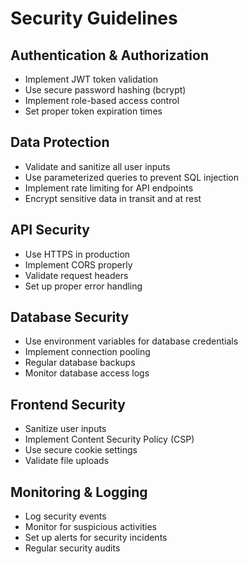 # Security Guidelines

## Authentication & Authorization
- Implement JWT token validation
- Use secure password hashing (bcrypt)
- Implement role-based access control
- Set proper token expiration times

## Data Protection
- Validate and sanitize all user inputs
- Use parameterized queries to prevent SQL injection
- Implement rate limiting for API endpoints
- Encrypt sensitive data in transit and at rest

## API Security
- Use HTTPS in production
- Implement CORS properly
- Validate request headers
- Set up proper error handling

## Database Security
- Use environment variables for database credentials
- Implement connection pooling
- Regular database backups
- Monitor database access logs

## Frontend Security
- Sanitize user inputs
- Implement Content Security Policy (CSP)
- Use secure cookie settings
- Validate file uploads

## Monitoring & Logging
- Log security events
- Monitor for suspicious activities
- Set up alerts for security incidents
- Regular security audits
